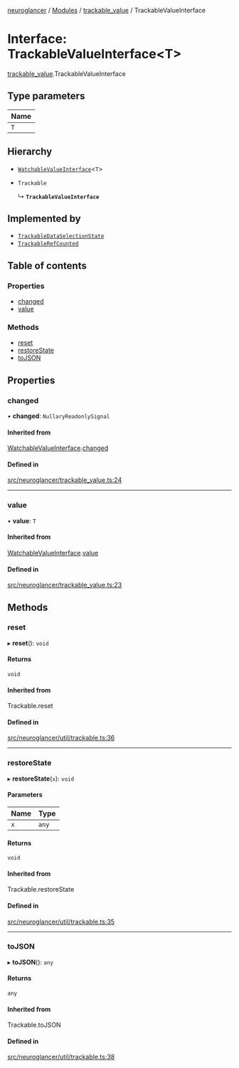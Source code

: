 [neuroglancer](../README.md) / [Modules](../modules.md) / [trackable\_value](../modules/trackable_value.md) / TrackableValueInterface

# Interface: TrackableValueInterface<T\>

[trackable_value](../modules/trackable_value.md).TrackableValueInterface

## Type parameters

| Name |
| :------ |
| `T` |

## Hierarchy

- [`WatchableValueInterface`](trackable_value.WatchableValueInterface.md)<`T`\>

- `Trackable`

  ↳ **`TrackableValueInterface`**

## Implemented by

- [`TrackableDataSelectionState`](../classes/layer.TrackableDataSelectionState.md)
- [`TrackableRefCounted`](../classes/trackable_value.TrackableRefCounted.md)

## Table of contents

### Properties

- [changed](trackable_value.TrackableValueInterface.md#changed)
- [value](trackable_value.TrackableValueInterface.md#value)

### Methods

- [reset](trackable_value.TrackableValueInterface.md#reset)
- [restoreState](trackable_value.TrackableValueInterface.md#restorestate)
- [toJSON](trackable_value.TrackableValueInterface.md#tojson)

## Properties

### changed

• **changed**: `NullaryReadonlySignal`

#### Inherited from

[WatchableValueInterface](trackable_value.WatchableValueInterface.md).[changed](trackable_value.WatchableValueInterface.md#changed)

#### Defined in

[src/neuroglancer/trackable_value.ts:24](https://github.com/ActiveBrainAtlas2/neuroglancer/blob/b9eb98e6/src/neuroglancer/trackable_value.ts#L24)

___

### value

• **value**: `T`

#### Inherited from

[WatchableValueInterface](trackable_value.WatchableValueInterface.md).[value](trackable_value.WatchableValueInterface.md#value)

#### Defined in

[src/neuroglancer/trackable_value.ts:23](https://github.com/ActiveBrainAtlas2/neuroglancer/blob/b9eb98e6/src/neuroglancer/trackable_value.ts#L23)

## Methods

### reset

▸ **reset**(): `void`

#### Returns

`void`

#### Inherited from

Trackable.reset

#### Defined in

[src/neuroglancer/util/trackable.ts:36](https://github.com/ActiveBrainAtlas2/neuroglancer/blob/b9eb98e6/src/neuroglancer/util/trackable.ts#L36)

___

### restoreState

▸ **restoreState**(`x`): `void`

#### Parameters

| Name | Type |
| :------ | :------ |
| `x` | `any` |

#### Returns

`void`

#### Inherited from

Trackable.restoreState

#### Defined in

[src/neuroglancer/util/trackable.ts:35](https://github.com/ActiveBrainAtlas2/neuroglancer/blob/b9eb98e6/src/neuroglancer/util/trackable.ts#L35)

___

### toJSON

▸ **toJSON**(): `any`

#### Returns

`any`

#### Inherited from

Trackable.toJSON

#### Defined in

[src/neuroglancer/util/trackable.ts:38](https://github.com/ActiveBrainAtlas2/neuroglancer/blob/b9eb98e6/src/neuroglancer/util/trackable.ts#L38)
